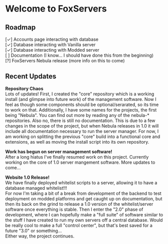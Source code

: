 # Welcome to FoxServers

## Roadmap
[✓] Accounts page interacting with database\
[✓] Database interacting with Vanilla server\
[✓] Database interacting with Modded server\
[ ] Documentation (I know... I should have done this from the beginning)\
[?] FoxServers Nebula release (more info on this to come)

## Recent Updates
**Repository Chaos**\
Lots of updates! First, I created the "core" repository which is a working install (and glimpse into future work) of the management software. Now I feel as though some components should be optional/serarated, so its time to work on that. Additionally, I have some names for the projects, the first being "Nebula". You can find out more by reading any of the nebula-* repositories. Also no, there is still no documentation. This is due to a few changes in the scope of the project, but when Nebula releases in 1.0 it will include all documentation necessary to run the server manager. For now, I am working on splitting the previous "core" build into a functional core and extensions, as well as moving the install script into its own repository.

**Work has begun on server management software!**\
After a long hiatus I've finally resumed work on this project. Currently working on the core of 1.0 server mangement software. More updates to come...

**Website 1.0 Release!**\
We have finally deployed whitelist scripts to a server, allowing it to have a database managed whitelist!!!\
For now I'm taking a bit of a break from development of the backend to test deployment on modded platforms and get caught up on documentation, but then its back on the grind to release a 1.0 version of the whitelist/server software once everything is stable. Then I enter the "2.0" phase of development, where I can hopefully make a "full suite" of software similar to the stuff I have created to run my own servers off a central database. Would be really cool to make a full "control center", but that's best saved for a future "3.0" or something...\
Either way, the project continues.
